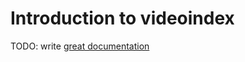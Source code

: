 # Introduction to videoindex

TODO: write [great documentation](http://jacobian.org/writing/what-to-write/)
